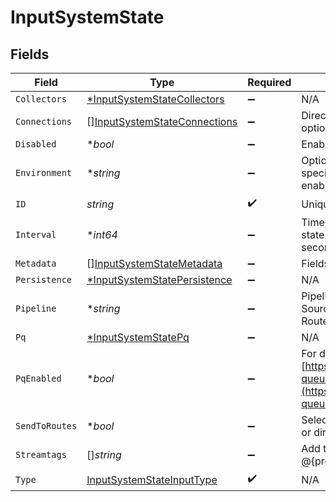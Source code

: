 # InputSystemState


## Fields

| Field                                                                                                                                   | Type                                                                                                                                    | Required                                                                                                                                | Description                                                                                                                             |
| --------------------------------------------------------------------------------------------------------------------------------------- | --------------------------------------------------------------------------------------------------------------------------------------- | --------------------------------------------------------------------------------------------------------------------------------------- | --------------------------------------------------------------------------------------------------------------------------------------- |
| `Collectors`                                                                                                                            | [*InputSystemStateCollectors](../../models/shared/inputsystemstatecollectors.md)                                                        | :heavy_minus_sign:                                                                                                                      | N/A                                                                                                                                     |
| `Connections`                                                                                                                           | [][InputSystemStateConnections](../../models/shared/inputsystemstateconnections.md)                                                     | :heavy_minus_sign:                                                                                                                      | Direct connections to Destinations, optionally via a Pipeline or a Pack.                                                                |
| `Disabled`                                                                                                                              | **bool*                                                                                                                                 | :heavy_minus_sign:                                                                                                                      | Enable/disable this input                                                                                                               |
| `Environment`                                                                                                                           | **string*                                                                                                                               | :heavy_minus_sign:                                                                                                                      | Optionally, enable this config only on a specified Git branch. If empty, will be enabled everywhere.                                    |
| `ID`                                                                                                                                    | *string*                                                                                                                                | :heavy_check_mark:                                                                                                                      | Unique ID for this input                                                                                                                |
| `Interval`                                                                                                                              | **int64*                                                                                                                                | :heavy_minus_sign:                                                                                                                      | Time, in seconds, between consecutive state collections. Default is 300 seconds. (i.e. 5 minutes)                                       |
| `Metadata`                                                                                                                              | [][InputSystemStateMetadata](../../models/shared/inputsystemstatemetadata.md)                                                           | :heavy_minus_sign:                                                                                                                      | Fields to add to events from this input.                                                                                                |
| `Persistence`                                                                                                                           | [*InputSystemStatePersistence](../../models/shared/inputsystemstatepersistence.md)                                                      | :heavy_minus_sign:                                                                                                                      | N/A                                                                                                                                     |
| `Pipeline`                                                                                                                              | **string*                                                                                                                               | :heavy_minus_sign:                                                                                                                      | Pipeline to process data from this Source before sending it through the Routes.                                                         |
| `Pq`                                                                                                                                    | [*InputSystemStatePq](../../models/shared/inputsystemstatepq.md)                                                                        | :heavy_minus_sign:                                                                                                                      | N/A                                                                                                                                     |
| `PqEnabled`                                                                                                                             | **bool*                                                                                                                                 | :heavy_minus_sign:                                                                                                                      | For details on Persistent Queues, see: [https://docs.cribl.io/stream/persistent-queues](https://docs.cribl.io/stream/persistent-queues) |
| `SendToRoutes`                                                                                                                          | **bool*                                                                                                                                 | :heavy_minus_sign:                                                                                                                      | Select whether to send data to Routes, or directly to Destinations.                                                                     |
| `Streamtags`                                                                                                                            | []*string*                                                                                                                              | :heavy_minus_sign:                                                                                                                      | Add tags for filtering and grouping in @{product}.                                                                                      |
| `Type`                                                                                                                                  | [InputSystemStateInputType](../../models/shared/inputsystemstateinputtype.md)                                                           | :heavy_check_mark:                                                                                                                      | N/A                                                                                                                                     |